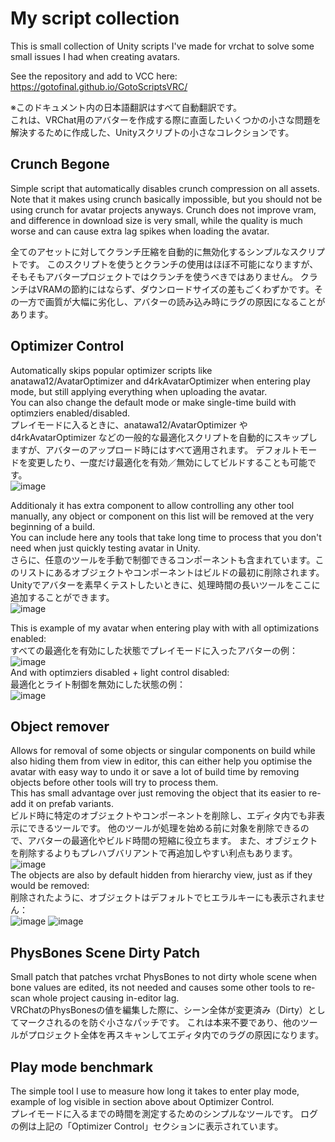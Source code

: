 # My script collection

This is small collection of Unity scripts I've made for vrchat to solve some small issues I had when creating avatars.  

See the repository and add to VCC here: https://gotofinal.github.io/GotoScriptsVRC/  

※このドキュメント内の日本語翻訳はすべて自動翻訳です。  
これは、VRChat用のアバターを作成する際に直面したいくつかの小さな問題を解決するために作成した、Unityスクリプトの小さなコレクションです。


## Crunch Begone
Simple script that automatically disables crunch compression on all assets. 
Note that it makes using crunch basically impossible, but you should not be using crunch for avatar projects anyways.
Crunch does not improve vram, and difference in download size is very small, while the quality is much worse and can cause extra lag spikes when loading the avatar.

全てのアセットに対してクランチ圧縮を自動的に無効化するシンプルなスクリプトです。
このスクリプトを使うとクランチの使用はほぼ不可能になりますが、そもそもアバタープロジェクトではクランチを使うべきではありません。
クランチはVRAMの節約にはならず、ダウンロードサイズの差もごくわずかです。その一方で画質が大幅に劣化し、アバターの読み込み時にラグの原因になることがあります。

## Optimizer Control
Automatically skips popular optimizer scripts like anatawa12/AvatarOptimizer and d4rkAvatarOptimizer when entering play mode, but still applying everything when uploading the avatar.  
You can also change the default mode or make single-time build with optimziers enabled/disabled.  
プレイモードに入るときに、anatawa12/AvatarOptimizer や d4rkAvatarOptimizer などの一般的な最適化スクリプトを自動的にスキップしますが、アバターのアップロード時にはすべて適用されます。
デフォルトモードを変更したり、一度だけ最適化を有効／無効にしてビルドすることも可能です。  
![image](https://github.com/user-attachments/assets/e5ca161b-e283-4044-b153-7bce84864217)  

Additionaly it has extra component to allow controlling any other tool manually, any object or component on this list will be removed at the very beginning of a build.  
You can include here any tools that take long time to process that you don't need when just quickly testing avatar in Unity.  
さらに、任意のツールを手動で制御できるコンポーネントも含まれています。このリストにあるオブジェクトやコンポーネントはビルドの最初に削除されます。
Unityでアバターを素早くテストしたいときに、処理時間の長いツールをここに追加することができます。  
![image](https://github.com/user-attachments/assets/e21ab678-e251-49aa-825e-f59cfe8bcb2c)

This is example of my avatar when entering play with with all optimizations enabled:  
すべての最適化を有効にした状態でプレイモードに入ったアバターの例：   
![image](https://github.com/user-attachments/assets/b46a4062-60b6-4a79-bc72-0dfe99e1d2cb)  
And with optimziers disabled + light control disabled:   
最適化とライト制御を無効にした状態の例：   
![image](https://github.com/user-attachments/assets/98a2df71-9836-4be3-9a69-dee4fbdb25d6)

## Object remover
Allows for removal of some objects or singular components on build while also hiding them from view in editor, this can either help you optimise the avatar with easy way to undo it or save a lot of build time by removing objects before other tools will try to process them.  
This has small advantage over just removing the object that its easier to re-add it on prefab variants.  
ビルド時に特定のオブジェクトやコンポーネントを削除し、エディタ内でも非表示にできるツールです。
他のツールが処理を始める前に対象を削除できるので、アバターの最適化やビルド時間の短縮に役立ちます。
また、オブジェクトを削除するよりもプレハブバリアントで再追加しやすい利点もあります。   
![image](https://github.com/user-attachments/assets/5b2f18d9-eaf3-4d3e-9899-553337654b60)  
The objects are also by default hidden from hierarchy view, just as if they would be removed:  
削除されたように、オブジェクトはデフォルトでヒエラルキーにも表示されません：   
![image](https://github.com/user-attachments/assets/556ccf67-d45d-4e16-945b-fd383d854d0d) ![image](https://github.com/user-attachments/assets/70a51837-76af-480a-9c72-a9e82223f811)

## PhysBones Scene Dirty Patch
Small patch that patches vrchat PhysBones to not dirty whole scene when bone values are edited, its not needed and causes some other tools to re-scan whole project causing in-editor lag.  
VRChatのPhysBonesの値を編集した際に、シーン全体が変更済み（Dirty）としてマークされるのを防ぐ小さなパッチです。
これは本来不要であり、他のツールがプロジェクト全体を再スキャンしてエディタ内でのラグの原因になります。   

## Play mode benchmark
The simple tool I use to measure how long it takes to enter play mode, example of log visible in section above about Optimizer Control.  
プレイモードに入るまでの時間を測定するためのシンプルなツールです。 
ログの例は上記の「Optimizer Control」セクションに表示されています。  

